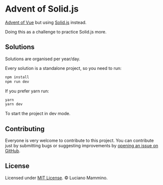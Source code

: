 # Advent of Solid.js

[Advent of Vue](https://adventofvue.com) but using [Solid.js](https://www.solidjs.com/) instead.

Doing this as a challenge to practice Solid.js more.


## Solutions

Solutions are organised per year/day.

Every solution is a standalone project, so you need to run:

```bash
npm install
npm run dev
```

If you prefer yarn run:

```bash
yarn
yarn dev
```

To start the project in dev mode.


## Contributing

Everyone is very welcome to contribute to this project.
You can contribute just by submitting bugs or suggesting improvements by
[opening an issue on GitHub](https://github.com/lmammino/advent-of-solidjs/issues).


## License

Licensed under [MIT License](LICENSE). © Luciano Mammino.


